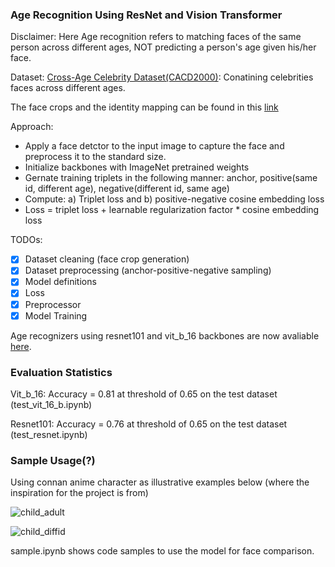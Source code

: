 ### Age Recognition Using ResNet and Vision Transformer

Disclaimer: Here Age recognition refers to matching faces of the same person across different ages, NOT predicting a person's age given his/her face. 

Dataset: [Cross-Age Celebrity Dataset(CACD2000)](https://bcsiriuschen.github.io/CARC/): Conatining celebrities faces across different ages.

The face crops and the identity mapping can be found in this [link](https://drive.google.com/drive/folders/1bv5mg0DhtP4mECQ8Hy7m3pZ5lUPr0MOz?usp=sharing)

Approach:
- Apply a face detctor to the input image to capture the face and preprocess it to the standard size.
- Initialize backbones with ImageNet pretrained weights
- Gernate training triplets in the following manner: anchor, positive(same id, different age), negative(different id, same age)
- Compute: a) Triplet loss and b) positive-negative cosine embedding loss
- Loss = triplet loss + learnable regularization  factor * cosine embedding loss

TODOs:
- [x] Dataset cleaning (face crop generation)
- [x] Dataset preprocessing (anchor-positive-negative sampling)
- [x] Model definitions
- [x] Loss
- [x] Preprocessor
- [x] Model Training

Age recognizers using resnet101 and vit_b_16 backbones are now avaliable [here](https://drive.google.com/drive/folders/1oG9tei4nwXHCYR-gi-leqKN1TJ2nM7cd?usp=sharing).

### Evaluation Statistics
Vit_b_16: Accuracy = 0.81 at threshold of 0.65 on the test dataset (test_vit_16_b.ipynb)

Resnet101: Accuracy = 0.76 at threshold of 0.65 on the test dataset (test_resnet.ipynb)

### Sample Usage(?)

Using connan anime character as illustrative examples below (where the inspiration for the project is from)

![child_adult](https://github.com/ZhaoPeiduo/AgeRecognition/assets/77187494/de7c2aa3-f5ff-4c41-8f36-803798eb488b)

![child_diffid](https://github.com/ZhaoPeiduo/AgeRecognition/assets/77187494/a7758788-b76f-4170-98e7-2a9f36088ffa)


sample.ipynb shows code samples to use the model for face comparison.

